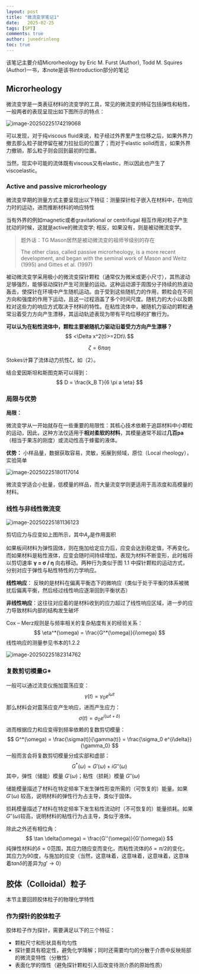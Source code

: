 ```yaml
---
layout: post
title: "微流变学笔记1"
date:   2025-02-25
tags: [SPT]
comments: true
author: junedrinleng
toc: true
---
```


该笔记主要介绍Microrheology by Eric M. Furst (Author), Todd M. Squires (Author)一书，本note是该书introduction部分的笔记
<!-- more -->

## Microrheology

微流变学是一类表征材料的流变学的工具，常见的微流变的特征包括弹性和粘性，一般两者的表现呈现出如下图所示的特点：

![image-20250225174219068](./2025-02-25-MICRORHEOLOGY_notes_1.assets/image-20250225174219068.png)

可以发现，对于纯viscous fluid来说，粒子经过外界里产生位移之后，如果外界力撤去那么粒子就停留在被力拉扯后的位置了；而对于elastic solid而言，如果外界力撤销，那么粒子则会回到最初的位置。

当然，现实中可能的流体既有viscous又有elastic，所以因此也产生了viscoelastic。

### Active and passive microrheology

微流变早期的测量方式主要呈现出以下特征：测量探针粒子嵌入在材料中，在响应力时的运动，进而推断材料的响应特性

当有外界的例如magnetic或者gravitational or centrifugal 相互作用对粒子产生扰动的时候，这就是active的微流变学; 相反，如果没有，则是被动微流变学。

> 题外话：TG Mason居然是被动微流变的祖师爷级别的存在
>
> The other class, called passive microrheology, is a
> more recent development, and began with the seminal work of Mason
> and Weitz (1995) and Gittes et al. (1997)

被动微流变学采用极小的微流变探针颗粒（通常仅为微米或更小尺寸），其热波动足够强烈，能够驱动探针产生可测量的运动。这种运动源于周围分子持续的热波动轰击，使探针在环境中产生随机运动。由于受到这些随机力的作用，颗粒会在不同方向和强度的作用下运动，且这一过程涵盖了多个时间尺度。随机力的大小以及颗粒对这些力的响应方式取决于材料的特性。在粘性流体中，被随机力驱动的颗粒通常沿着受力方向产生漂移，其运动轨迹表现为带有平均位移的扩散行为。

**可以认为在粘性流体中，颗粒主要被随机力驱动沿着受力方向产生漂移？**
$$
<\Delta x^2(t)>=2Dt\\
$$

$$
\zeta = 6 \pi a \eta
$$

Stokes计算了流体动力抗性ζ，如（2）。

结合爱因斯坦和斯图克斯可以得到：
$$
D = \frac{k_B T}{6 \pi a \eta}
$$

### 局限与优势

**局限：**

微流变学从一开始就存在一些重要的局限性：其核心技术依赖于追踪材料中小颗粒的运动，因此，这种方法仅适用于**相对柔软的材料**，其模量通常不超过**几百pa**（相当于果冻的刚度）或流动性高于蜂蜜的液体。

**优势：** 小样品量，数据获取容易，灵敏，拓展到频域，原位（Local rheology），实验简单

![image-20250225180117014](./2025-02-25-MICRORHEOLOGY_notes_1.assets/image-20250225180117014.png)

微流变学适合小批量，低模量的样品，而大量流变学则更适用于高浓度和高模量的材料。

### 线性与非线性微流变

![image-20250225181136123](./2025-02-25-MICRORHEOLOGY_notes_1.assets/image-20250225181136123.png)

剪切应力与应变如上图所示，其中$A_y$是作用面积

如果板间材料为弹性固体，则在施加给定应力后，应变会达到稳定值，不再变化。而如果材料是粘性液体，应变会随时间持续增加，表现为材料不断变形，此时板将以剪切速率 **γ = σ / η** 向右移动。两种行为类似于图 1.1 中探针颗粒的运动方式，分别对应于弹性与粘性特性的力学响应。

**线性响应**： 反映的是材料在偏离平衡态下的微响应（类似于处于平衡的体系被微扰后偏离平衡，然后经过线性响应逐渐回到平衡状态）

**非线性响应**：这往往对应着的是材料收到的应力超过了线性响应区域，进一步的应力导致材料内部的结构发生破坏

Cox – Merz规则是与频率相关的复杂粘度有关的经验关系：
$$
\eta^*(\omega) = \frac{G^*(\omega)}{i\omega}
$$
线性响应的测量参见书本的1.2.2

![image-20250225182314762](./2025-02-25-MICRORHEOLOGY_notes_1.assets/image-20250225182314762.png)

### 复数剪切模量G*

一般可以通过流变仪施加震荡应变：
$$
\gamma(t) = \gamma_0 e^{i\omega t}
$$
那么材料会对震荡应变产生响应，进而产生应力：
$$
\sigma(t) = \sigma_0 e^{i(\omega t + \delta)}
$$
进而根据应力和应变得到频率依赖的复数剪切模量：
$$
G^*(\omega) = \frac{\sigma(t)}{\gamma(t)} = \frac{\sigma_0 e^{i\delta}}{\gamma_0}
$$
一般而言会将复数剪切模量分成实部和虚部：
$$
G^*(\omega) = G'(\omega) + iG''(\omega)
$$
其中，弹性（储能）模量 $G'(\omega)$；粘性（损耗）模量 $G''(\omega)$

储能模量描述了材料在特定频率下发生弹性形变所需的（可恢复的）能量。如果 $G'(\omega)$ 较高，说明材料的弹性行为占主导，类似于固体。

损耗模量描述了材料在特定频率下发生粘性流动时（不可恢复的）能量损耗。如果 $G''(\omega)$较高，说明材料的粘性行为占主导，类似于液体。

除此之外还有相位角：
$$
\tan \delta(\omega) = \frac{G''(\omega)}{G'(\omega)}
$$
纯弹性材料的$δ= 0$范围，其应力随应变而变化，而粘性流体的$δ=π/2$的变化，其应力为90度，与施加的应变（当然，这意味着，这意味着，这意味着，这意味着$tanδ$的差异为$g'→0$）

## 胶体（Colloidal）粒子

本节主要回顾胶体粒子的物理化学特性

### 作为探针的胶体粒子

胶体粒子作为探针，需要满足以下的三个特征：

- 颗粒尺寸和形状具有均匀性
- 探针要具有稳定性，避免化学降解；同时还需要均匀的分散于介质中反映局部的微流变特性（分散性）
- 表面化学的惰性（避免探针颗粒引入后改变待测介质的原始性质）

